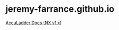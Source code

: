 # jeremy-farrance.github.io

[AccuLadder Docs (NX v1.x)](https://jeremy-farrance.github.io/AccuLadder)

